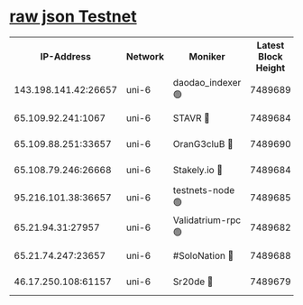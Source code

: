 [raw json Testnet](https://rpc-check.junot.stavr.tech/junot/rpc-junot-result.json)
=


<table><tr><th>IP-Address</th><th>Network</th><th>Moniker</th><th>Latest Block Height</th><th>Earliest Block Height</th><th>Catching Up</th><th>Tx Index</th><th>Voting Power</th><th>Scan Time</th></tr><tr><td>143.198.141.42:26657</td><td>uni-6</td><td>daodao_indexer 🟢</td><td>7489689</td><td>1</td><td>False</td><td>off</td><td>0</td><td>2024-01-29T13:16:11.471744306UTC</td></tr><tr><td>65.109.92.241:1067</td><td>uni-6</td><td>STAVR 🔴</td><td>7489684</td><td>1138541</td><td>False</td><td>on</td><td>6053</td><td>2024-01-29T13:15:59.171479840UTC</td></tr><tr><td>65.109.88.251:33657</td><td>uni-6</td><td>OranG3cluB 🔴</td><td>7489690</td><td>1138541</td><td>False</td><td>on</td><td>11</td><td>2024-01-29T13:16:15.980923623UTC</td></tr><tr><td>65.108.79.246:26668</td><td>uni-6</td><td>Stakely.io 🔴</td><td>7489684</td><td>1570872</td><td>False</td><td>on</td><td>1691887</td><td>2024-01-29T13:15:59.583840787UTC</td></tr><tr><td>95.216.101.38:36657</td><td>uni-6</td><td>testnets-node 🟢</td><td>7489685</td><td>1615130</td><td>False</td><td>on</td><td>0</td><td>2024-01-29T13:16:01.991209945UTC</td></tr><tr><td>65.21.94.31:27957</td><td>uni-6</td><td>Validatrium-rpc 🟢</td><td>7489682</td><td>2943363</td><td>False</td><td>on</td><td>0</td><td>2024-01-29T13:15:54.644428256UTC</td></tr><tr><td>65.21.74.247:23657</td><td>uni-6</td><td>#SoloNation 🔴</td><td>7489688</td><td>5208001</td><td>False</td><td>on</td><td>112</td><td>2024-01-29T13:16:10.513027000UTC</td></tr><tr><td>46.17.250.108:61157</td><td>uni-6</td><td>Sr20de 🔴</td><td>7489679</td><td>6419777</td><td>False</td><td>on</td><td>37</td><td>2024-01-29T13:15:46.059189193UTC</td></tr></table>